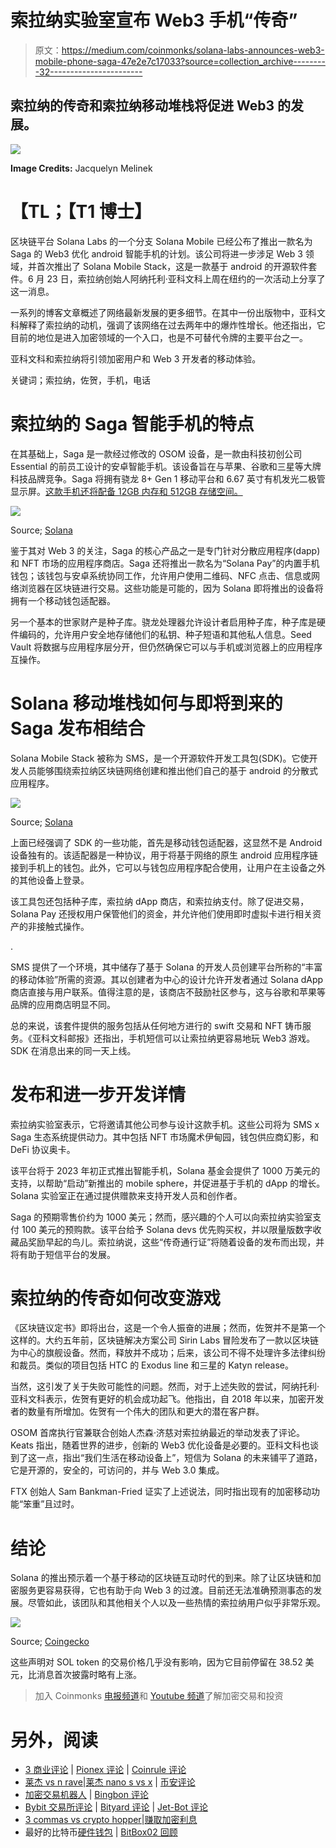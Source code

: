 # 索拉纳实验室宣布 Web3 手机“传奇”

> 原文：<https://medium.com/coinmonks/solana-labs-announces-web3-mobile-phone-saga-47e2e7c17033?source=collection_archive---------32----------------------->

## 索拉纳的传奇和索拉纳移动堆栈将促进 Web3 的发展。

![](img/4ba2664637a6b2ea89e50887817c912c.png)

**Image Credits:** Jacquelyn Melinek

# **【TL；【T1 博士】**

区块链平台 Solana Labs 的一个分支 Solana Mobile 已经公布了推出一款名为 Saga 的 Web3 优化 android 智能手机的计划。该公司将进一步涉足 Web 3 领域，并首次推出了 Solana Mobile Stack，这是一款基于 android 的开源软件套件。6 月 23 日，索拉纳创始人阿纳托利·亚科文科上周在纽约的一次活动上分享了这一消息。

一系列的博客文章概述了网络最新发展的更多细节。在其中一份出版物中，亚科文科解释了索拉纳的动机，强调了该网络在过去两年中的爆炸性增长。他还指出，它目前的地位是进入加密领域的一个入口，也是不可替代令牌的主要平台之一。

亚科文科和索拉纳将引领加密用户和 Web 3 开发者的移动体验。

关键词；索拉纳，佐贺，手机，电话

# 索拉纳的 Saga 智能手机的特点

在其基础上，Saga 是一款经过修改的 OSOM 设备，是一款由科技初创公司 Essential 的前员工设计的安卓智能手机。该设备旨在与苹果、谷歌和三星等大牌科技品牌竞争。Saga 将拥有骁龙 8+ Gen 1 移动平台和 6.67 英寸有机发光二极管显示屏。[这款手机还将配备 12GB 内存和 512GB 存储空间。](https://techcrunch.com/2022/06/23/solana-launches-web3-focused-smartphone-saga-to-improve-crypto-mobile-relationship/)

![](img/153f2a25eedf8804384e00c4af437b52.png)

Source; [Solana](https://solana.com/news/saga-reveal)

鉴于其对 Web 3 的关注，Saga 的核心产品之一是专门针对分散应用程序(dapp)和 NFT 市场的应用程序商店。Saga 还将推出一款名为“Solana Pay”的内置手机钱包；该钱包与安卓系统协同工作，允许用户使用二维码、NFC 点击、信息或网络浏览器在区块链进行交易。这些功能是可能的，因为 Solana 即将推出的设备将拥有一个移动钱包适配器。

另一个基本的世家财产是种子库。骁龙处理器允许设计者启用种子库，种子库是硬件编码的，允许用户安全地存储他们的私钥、种子短语和其他私人信息。Seed Vault 将数据与应用程序层分开，但仍然确保它可以与手机或浏览器上的应用程序互操作。

# Solana 移动堆栈如何与即将到来的 Saga 发布相结合

Solana Mobile Stack 被称为 SMS，是一个开源软件开发工具包(SDK)。它使开发人员能够围绕索拉纳区块链网络创建和推出他们自己的基于 android 的分散式应用程序。

![](img/45ae71a79142b3b4a2fd28b02b9606b1.png)

Source; [Solana](https://solana.com/news/solana-mobile-stack-reveal)

上面已经强调了 SDK 的一些功能，首先是移动钱包适配器，这显然不是 Android 设备独有的。该适配器是一种协议，用于将基于网络的原生 android 应用程序链接到手机上的钱包。此外，它可以与钱包应用程序配合使用，让用户在主设备之外的其他设备上登录。

该工具包还包括种子库，索拉纳 dApp 商店，和索拉纳支付。除了促进交易，Solana Pay 还授权用户保管他们的资金，并允许他们使用即时虚拟卡进行相关资产的非接触式操作。

.

SMS 提供了一个环境，其中储存了基于 Solana 的开发人员创建平台所称的“丰富的移动体验”所需的资源。其以创建者为中心的设计允许开发者通过 Solana dApp 商店直接与用户联系。值得注意的是，该商店不鼓励社区参与，这与谷歌和苹果等品牌的应用商店明显不同。

总的来说，该套件提供的服务包括从任何地方进行的 swift 交易和 NFT 铸币服务。《亚科文科邮报》还指出，手机短信可以让索拉纳更容易地玩 Web3 游戏。SDK 在消息出来的同一天上线。

# 发布和进一步开发详情

索拉纳实验室表示，它将邀请其他公司参与设计这款手机。这些公司将为 SMS x Saga 生态系统提供动力。其中包括 NFT 市场魔术伊甸园，钱包供应商幻影，和 DeFi 协议奥卡。

该平台将于 2023 年初正式推出智能手机，Solana 基金会提供了 1000 万美元的支持，以帮助“启动”新推出的 mobile sphere，并促进基于手机的 dApp 的增长。Solana 实验室正在通过提供赠款来支持开发人员和创作者。

Saga 的预期零售价约为 1000 美元；然而，感兴趣的个人可以向索拉纳实验室支付 100 美元的预购款。该平台给予 Solana devs 优先购买权，并以限量版数字收藏品奖励早起的鸟儿。索拉纳说，这些“传奇通行证”将随着设备的发布而出现，并将有助于短信平台的发展。

# 索拉纳的传奇如何改变游戏

《区块链议定书》即将出台，这是一个令人振奋的进展；然而，佐贺并不是第一个这样的。大约五年前，区块链解决方案公司 Sirin Labs 冒险发布了一款以区块链为中心的旗舰设备。然而，释放并不成功；后来，该公司不得不处理许多法律纠纷和裁员。类似的项目包括 HTC 的 Exodus line 和三星的 Katyn release。

当然，这引发了关于失败可能性的问题。然而，对于上述失败的尝试，阿纳托利·亚科文科表示，佐贺有更好的机会成功起飞。他指出，自 2018 年以来，加密开发者的数量有所增加。佐贺有一个伟大的团队和更大的潜在客户群。

OSOM 首席执行官兼联合创始人杰森·济慈对索拉纳最近的举动发表了评论。Keats 指出，随着世界的进步，创新的 Web3 优化设备是必要的。亚科文科也谈到了这一点，指出“我们生活在移动设备上”，短信为 Solana 的未来铺平了道路，它是开源的，安全的，可访问的，并与 Web 3.0 集成。

FTX 创始人 Sam Bankman-Fried 证实了上述说法，同时指出现有的加密移动功能“笨重”且过时。

# 结论

Solana 的推出预示着一个基于移动的区块链互动时代的到来。除了让区块链和加密服务更容易获得，它也有助于向 Web 3 的过渡。目前还无法准确预测事态的发展。尽管如此，该团队和其他相关个人以及一些热情的索拉纳用户似乎非常乐观。

![](img/558174ecb7d161f1e22a65cd10883f13.png)

Source; [Coingecko](https://www.coingecko.com/en/coins/solana)

这些声明对 SOL token 的交易价格几乎没有影响，因为它目前停留在 38.52 美元，比消息首次披露时略有上涨。

> 加入 Coinmonks [电报频道](https://t.me/coincodecap)和 [Youtube 频道](https://www.youtube.com/c/coinmonks/videos)了解加密交易和投资

# 另外，阅读

*   [3 商业评论](/coinmonks/3commas-review-an-excellent-crypto-trading-bot-2020-1313a58bec92) | [Pionex 评论](https://coincodecap.com/pionex-review-exchange-with-crypto-trading-bot) | [Coinrule 评论](/coinmonks/coinrule-review-2021-a-beginner-friendly-crypto-trading-bot-daf0504848ba)
*   [莱杰 vs n rave](/coinmonks/ledger-vs-ngrave-zero-7e40f0c1d694)|[莱杰 nano s vs x](/coinmonks/ledger-nano-s-vs-x-battery-hardware-price-storage-59a6663fe3b0) | [币安评论](/coinmonks/binance-review-ee10d3bf3b6e)
*   [加密交易机器人](/coinmonks/crypto-trading-bot-c2ffce8acb2a) | [Bingbon 评论](https://coincodecap.com/bingbon-review)
*   [Bybit 交易所评论](/coinmonks/bybit-exchange-review-dbd570019b71) | [Bityard 评论](https://coincodecap.com/bityard-reivew) | [Jet-Bot 评论](https://coincodecap.com/jet-bot-review)
*   [3 commas vs crypto hopper](/coinmonks/3commas-vs-pionex-vs-cryptohopper-best-crypto-bot-6a98d2baa203)|[赚取加密利息](/coinmonks/earn-crypto-interest-b10b810fdda3)
*   最好的比特币[硬件钱包](/coinmonks/hardware-wallets-dfa1211730c6) | [BitBox02 回顾](/coinmonks/bitbox02-review-your-swiss-bitcoin-hardware-wallet-c36c88fff29)